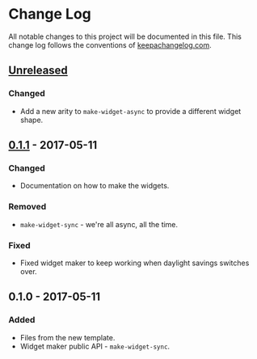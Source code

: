 # Change Log
All notable changes to this project will be documented in this file. This change log follows the conventions of [keepachangelog.com](http://keepachangelog.com/).

## [Unreleased]
### Changed
- Add a new arity to `make-widget-async` to provide a different widget shape.

## [0.1.1] - 2017-05-11
### Changed
- Documentation on how to make the widgets.

### Removed
- `make-widget-sync` - we're all async, all the time.

### Fixed
- Fixed widget maker to keep working when daylight savings switches over.

## 0.1.0 - 2017-05-11
### Added
- Files from the new template.
- Widget maker public API - `make-widget-sync`.

[Unreleased]: https://github.com/your-name/state-machine/compare/0.1.1...HEAD
[0.1.1]: https://github.com/your-name/state-machine/compare/0.1.0...0.1.1
